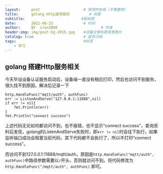 ```yaml
---
layout:     post   				    # 使用的布局（不需要改）
title:      golang Http请求踩坑 		# 标题
subtitle:                          #副标题
date:       2022-06-23 				# 时间
author:     BY 	iron3000					# 作者
header-img: img/post-bg-2015.jpg 	#这篇文章标题背景图片
catalog: true 						# 是否归档
tags:								#标签
    - 学习
---
```

## golang 搭建Http服务相关
今天毕设设备认证服务启动后，设备端一直没有相应打印，然后也访问不到服务，很久找不到原因，解决后记录一下
```
http.HandleFunc("mqtt/auth", authFunc)
err := ListenAndServe("127.0.0.1:11888",nil)
if err != nil{
	fmt.Println(err)
}
fmt.Println("connect success")
```
上述代码无论如何都访问不到，也不报错，也不显示“connect success”，查询资料后发现，golang的ListenAndServe失败时，即`err != nil`时会往下执行，如果监听端口成功会阻塞当前代码，其下代码都不会执行了，所以不打印“connect success”。

而访问不到127.0.0.1:11888/mqtt/auth，原因是`http.HandleFunc("mqtt/auth", authFunc)`中路径参数需要以`/`开头，否则就访问不到。将代码修改为`http.HandleFunc("/mqtt/auth", authFunc)` 即可。